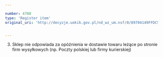 ```yaml
---

number: 4708
type: 'Register item'
original_uri: 'http://decyzje.uokik.gov.pl/nd_wz_um.nsf/0/89704149FFDC54EFC1257B740034CF65?OpenDocument'


---
```


3. Sklep nie odpowiada za opóźnienia w dostawie towaru leżące po stronie firm wysyłkowych (np. Poczty polskiej lub firmy kurierskiej)

